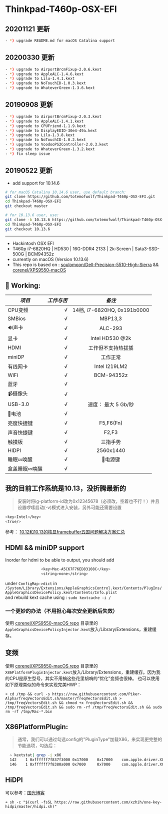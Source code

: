 # Thinkpad-T460p-OSX-EFI

## 20201121 更新

``` bash
- *) upgrade README.md for macOS Catalina support
```

## 20200330 更新

``` bash
- *) upgrade to AirportBrcmFixup-2.0.6.kext
- *) upgrade to AppleALC-1.4.6.kext
- *) upgrade to Lilu-1.4.1.kext
- *) upgrade to NoTouchID-1.0.3.kext
- *) upgrade to WhateverGreen-1.3.6.kext
```

## 20190908 更新

``` bash
- *) upgrade to AirportBrcmFixup-2.0.3.kext
- *) upgrade to AppleALC-1.4.1.kext
- *) upgrade to CPUFriend-1.1.9.kext
- *) upgrade to DisplayEDID-30e4-49a.kext
- *) upgrade to Lilu-1.3.8.kext
- *) upgrade to NoTouchID-1.0.2.kext
- *) upgrade to VoodooPS2Controller-2.0.3.kext
- *) upgrade to WhateverGreen-1.3.2.kext
- *) fix sleep issue
```

## 20190522 更新

* add support for 10.14.6

``` bash
# for macOS Catalina 10.14.6 user, use default branch:
git clone https://github.com/totemofwolf/Thinkpad-T460p-OSX-EFI.git
cd Thinkpad-T460p-OSX-EFI
git checkout master

# for 10.13.6 user, use:
git clone -b 10.13.6 https://github.com/totemofwolf/Thinkpad-T460p-OSX-EFI.git
cd Thinkpad-T460p-OSX-EFI
git checkout 10.13.6
```

---

* Hackintosh OSX EFI
* T460p i7-6820HQ | HD530 | 16G-DDR4 2133 | 2k-Screen | Sata3-SSD-500G | BCM94352z
* currently on macOS (Version 10.13.6)
* This repo is based on : [soulomoon/Dell-Precision-5510-High-Sierra](https://github.com/soulomoon/Dell-Precision-5510-High-Sierra) && [corenel/XPS9550-macOS](https://github.com/corenel/XPS9550-macOS)

## 🍺 Working:

| *项目*        | *工作与否*    |  *备注*  |
| --------   | -----:   | :----: |
| CPU变频        | √      |   14档, i7-6820HQ, 0x191b0000 |
| SMBios        | √      |   MBP13,3    |
| 🔊声卡        | √      |   ALC-293    |
| 显卡        | √      |   Intel HD530 @2k  |
| HDMI        | √      |  工作但不支持热拔插   |
| miniDP        | √      |  工作正常   |
| 有线网卡        | √      | Intel I219LM2      |
| WiFi        | √      |   BCM-94352z    |
| 蓝牙        | √      |       |
| 📹摄像头        | √      |       |
| USB-3.0        | √      |   速度：	最大 5 Gb/秒 |
| 🔋电池        | √      |       |
| 亮度快捷键       | √      |   F5,F6(Fn)    |
| 声音快捷键        | √      |   F2,F3    |
| 触摸板        | √      | 三指手势      |
| HIDPI        | √      |  2560x1440     |
| 睡眠💤唤醒        | √      |  🔌电源键     |
| 盒盖睡眠💤唤醒        | √      |       |

## 我的目前工作系统是10.13，没折腾最新的

> 安装时将ig-platform-id改为0x12345678（必须改，空着也不行！）并且设置啰嗦启动(-v)模式进入安装，另外可能还需要设置

``` bash
<key>Intel</key>
<true/>
```

参考：
[10.12和10.13的核显framebuffer五国问题解决方案汇总](http://bbs.pcbeta.com/forum.php?mod=viewthread&tid=1696023)


## HDMI && miniDP support
Inorder for hdmi to be able to output, you should add

``` bash
				<key>Mac-A5C67F76ED83108C</key>
				<string>none</string>
```

under `ConfigMap->dict` in `/System/Library/Extensions/AppleGraphicsControl.kext/Contents/PlugIns/AppleGraphicsDevicePolicy.kext/Contents/Info.plist`  
and rebuild kext cache using : `sudo kextcache -i /`

### 一个更妙的办法（不用担心每次安全更新后失效）

使用 [corenel/XPS9550-macOS repo](https://github.com/corenel/XPS9550-macOS/tree/master/Kexts) 目录里的`AppleGraphicsDevicePolicyInjector.kext`放入/Library/Extensions，重建缓存。

## 变频

使用 [corenel/XPS9550-macOS repo](https://github.com/corenel/XPS9550-macOS/tree/master/Kexts) 目录里的
`X86PlatformPluginInjector.kext`放入/Library/Extensions，重建缓存。因为我的CPU是原生型号，其实不用搞这些花里胡哨的“优化”变频也很棒。
也可以使用如下原理类似的命令来实现完美HWP：

`➜ cd /tmp && curl -s https://raw.githubusercontent.com/Piker-Alpha/freqVectorsEdit.sh/master/freqVectorsEdit.sh > /tmp/freqVectorsEdit.sh && chmod +x freqVectorsEdit.sh && /tmp/freqVectorsEdit.sh && sudo rm -rf /tmp/freqVectorsEdit.sh && sudo rm -rf /tmp/Mac-*.bin`

## X86PlatformPlugin:

> 通常，我们可以通过勾选config的"PluginType"加载X86，来实现更完整的节能选项，勾选后：

``` bash
  ~ kextstat| grep -i x86
  142    1 0xffffff7f837f3000 0x17000    0x17000    com.apple.driver.X86PlatformPlugin (1.0.0) 75F8D5F2-9BB7-3709-987C-35B5C1FCB727 <117 64 22 13 11 7 6 5 4 3 1>
  146    1 0xffffff7f8380a000 0x7000     0x7000     com.apple.driver.X86PlatformShim (1.0.0) 78933162-E3FE-3568-B4E0-6A6BD9DEA64A <142 117 13 7 4 3>

```

## HiDPI

可以参考：[国光博客](http://sqlsec.com/2018/09/hidpi.html)

`➜ sh -c "$(curl -fsSL https://raw.githubusercontent.com/xzhih/one-key-hidpi/master/hidpi.sh)"`
